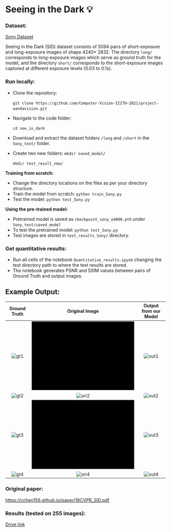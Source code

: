 # Seeing in the Dark 💡

### Dataset:

[Sony Dataset](https://storage.googleapis.com/isl-datasets/SID/Sony.zip)

Seeing in the Dark (SID) dataset consists of 5094 pairs of short-exposure and long-exposure images of shape 4240* 2832. The directory `long/` corresponds to long-exposure images which serve as ground truth for the model, and the directory `short/` corresponds to the short-exposure images captured at different exposure levels (0.03 to 0.1s).

### Run locally:

* Clone the repository:

  `git clone https://github.com/Computer-Vision-IIITH-2021/project-wandavision.git`

* Navigate to the code folder:

  `cd see_in_dark`

* Download and extract the dataset folders `/long` and `/short` in the `Sony_test/` folder.
* Create two new folders: 
  `mkdir saved_model/`
  
  `mkdir test_result_new/`
  
**Training from scratch:**

* Change the directory locations on the files as per your directory structure.
* Train the model from scratch: `python train_Sony.py`
* Test the model: `python test_Sony.py`

**Using the pre-trained model:**

* Pretrained model is saved as `checkpoint_sony_e4000.pth` under `Sony_test/saved_model`
* To test the pretrained model: `python test_Sony.py`
* Test images are stored in `test_results_Sony/` directory.

### Get quantitative results:

* Run all cells of the notebook `Quantitative_results.ipynb` changing the test directory path to where the test results are stored.
* The notebook generates PSNR and SSIM values between pairs of Ground Truth and output images.

## Example Output:

| Ground Truth             |  Original Image           | Output from our Model|
:-------------------------:|:-------------------------:|:-------------------------:
![gt1](/see_in_dark/Sony_test/test_result_Sony/10003_00_100_gt.png)  | ![ori1](/see_in_dark/Sony_test/test_result_Sony/10003_00_100_ori.png) | ![out1](/see_in_dark/Sony_test/test_result_Sony/10003_00_100_out.png)
![gt2](/see_in_dark/Sony_test/test_result_Sony/10030_00_100_gt.png)  | ![ori2](/see_in_dark/Sony_test/test_result_Sony/10030_00_100_ori.png) | ![out2](/see_in_dark/Sony_test/test_result_Sony/10030_00_100_out.png)
![gt3](/see_in_dark/Sony_test/test_result_Sony/10035_00_100_gt.png)  | ![ori3](/see_in_dark/Sony_test/test_result_Sony/10035_00_100_ori.png) | ![out3](/see_in_dark/Sony_test/test_result_Sony/10035_00_100_out.png)
![gt4](/see_in_dark/Sony_test/test_result_Sony/10045_00_100_gt.png)  | ![ori4](/see_in_dark/Sony_test/test_result_Sony/10045_00_100_ori.png) | ![out4](/see_in_dark/Sony_test/test_result_Sony/10045_00_100_out.png)

### Original paper:

https://cchen156.github.io/paper/18CVPR_SID.pdf

### Results (tested on 255 images): 

[Drive link](https://iiitaphyd-my.sharepoint.com/:f:/g/personal/dipanwita_g_research_iiit_ac_in/EsHf3oW4ONBNsP7TBBZQO5UByePNpk0Ya7R_lC02E8Gwqw?e=2drEs7)
